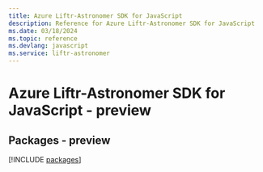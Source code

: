 ```yaml
---
title: Azure Liftr-Astronomer SDK for JavaScript
description: Reference for Azure Liftr-Astronomer SDK for JavaScript
ms.date: 03/18/2024
ms.topic: reference
ms.devlang: javascript
ms.service: liftr-astronomer
---
```

# Azure Liftr-Astronomer SDK for JavaScript - preview
## Packages - preview
[!INCLUDE [packages](liftr-astronomer-index.md)]
